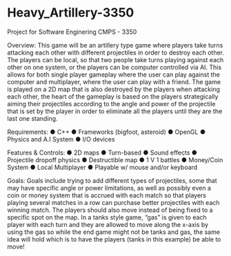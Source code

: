 # Heavy_Artillery-3350
Project for Software Enginering CMPS - 3350

Overview:
This game will be an artillery type game where players take turns attacking each other
with different projectiles in order to destroy each other. The players can be local, so that two
people take turns playing against each other on one system, or the players can be computer
controlled via AI. This allows for both single player gameplay where the user can play against
the computer and multiplayer, where the user can play with a friend. The game is played on a 2D
map that is also destroyed by the players when attacking each other, the heart of the gameplay is
based on the players strategically aiming their projectiles according to the angle and power of the
projectile that is set by the player in order to eliminate all the players until they are the last one
standing.

Requirements:
● C++
● Frameworks (bigfoot, asteroid)
● OpenGL
● Physics and A.I System
● I/O devices

Features & Controls:
● 2D maps
● Turn-based
● Sound effects
● Projectile dropoff physics
● Destructible map
● 1 V 1 battles
● Money/Coin System
● Local Multiplayer
● Playable w/ mouse and/or keyboard

Goals:
Goals include trying to add different types of projectiles, some that may have specific
angle or power limitations, as well as possibly even a coin or money system that is accrued with
each match so that players playing several matches in a row can purchase better projectiles with
each winning match. The players should also move instead of being fixed to a specific spot on
the map. In a tanks style game, “gas” is given to each player with each turn and they are allowed
to move along the x-axis by using the gas so while the end game might not be tanks and gas, the
same idea will hold which is to have the players (tanks in this example) be able to move!

